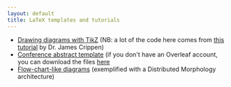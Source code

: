 ```yaml
---
layout: default
title: LaTeX templates and tutorials
---
```


+ [Drawing diagrams with TikZ](https://sznfng.github.io/mini_tikz_tutorial.pdf) (NB: a lot of the code here comes from [this tutorial](https://ling.auf.net/lingbuzz/003379) by Dr. James Crippen)
+ [Conference abstract template](https://www.overleaf.com/latex/templates/linguistics-conference-abstract-template/sdkhkhsfstmr) (if you don't have an Overleaf account, you can download the files [here](sznfng.github.io/Conferenceabstracttemplate.zip)
+ [Flow-chart-like diagrams](https://www.overleaf.com/read/gpmknxjrmfdr#735976) (exemplified with a Distributed Morphology architecture)
